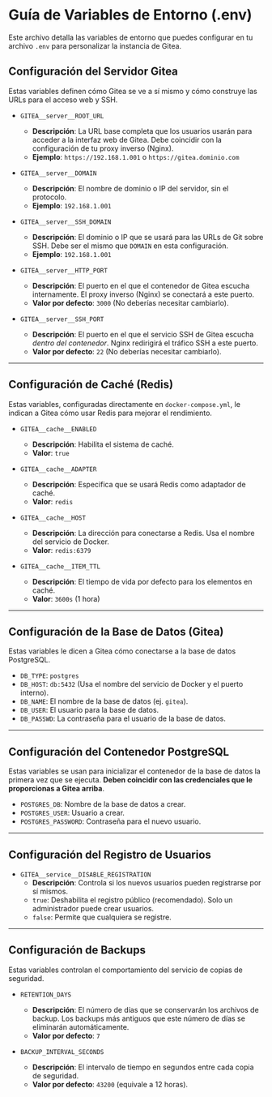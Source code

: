 # Guía de Variables de Entorno (.env)

Este archivo detalla las variables de entorno que puedes configurar en tu archivo `.env` para personalizar la instancia de Gitea.

## Configuración del Servidor Gitea

Estas variables definen cómo Gitea se ve a sí mismo y cómo construye las URLs para el acceso web y SSH.

- `GITEA__server__ROOT_URL`

  - **Descripción**: La URL base completa que los usuarios usarán para acceder a la interfaz web de Gitea. Debe coincidir con la configuración de tu proxy inverso (Nginx).
  - **Ejemplo**: `https://192.168.1.001` o `https://gitea.dominio.com`

- `GITEA__server__DOMAIN`

  - **Descripción**: El nombre de dominio o IP del servidor, sin el protocolo.
  - **Ejemplo**: `192.168.1.001`

- `GITEA__server__SSH_DOMAIN`

  - **Descripción**: El dominio o IP que se usará para las URLs de Git sobre SSH. Debe ser el mismo que `DOMAIN` en esta configuración.
  - **Ejemplo**: `192.168.1.001`

- `GITEA__server__HTTP_PORT`

  - **Descripción**: El puerto en el que el contenedor de Gitea escucha internamente. El proxy inverso (Nginx) se conectará a este puerto.
  - **Valor por defecto**: `3000` (No deberías necesitar cambiarlo).

- `GITEA__server__SSH_PORT`
  - **Descripción**: El puerto en el que el servicio SSH de Gitea escucha _dentro del contenedor_. Nginx redirigirá el tráfico SSH a este puerto.
  - **Valor por defecto**: `22` (No deberías necesitar cambiarlo).

---

## Configuración de Caché (Redis)

Estas variables, configuradas directamente en `docker-compose.yml`, le indican a Gitea cómo usar Redis para mejorar el rendimiento.

- `GITEA__cache__ENABLED`

  - **Descripción**: Habilita el sistema de caché.
  - **Valor**: `true`

- `GITEA__cache__ADAPTER`

  - **Descripción**: Especifica que se usará Redis como adaptador de caché.
  - **Valor**: `redis`

- `GITEA__cache__HOST`

  - **Descripción**: La dirección para conectarse a Redis. Usa el nombre del servicio de Docker.
  - **Valor**: `redis:6379`

- `GITEA__cache__ITEM_TTL`
  - **Descripción**: El tiempo de vida por defecto para los elementos en caché.
  - **Valor**: `3600s` (1 hora)

---

## Configuración de la Base de Datos (Gitea)

Estas variables le dicen a Gitea cómo conectarse a la base de datos PostgreSQL.

- `DB_TYPE`: `postgres`
- `DB_HOST`: `db:5432` (Usa el nombre del servicio de Docker y el puerto interno).
- `DB_NAME`: El nombre de la base de datos (ej. `gitea`).
- `DB_USER`: El usuario para la base de datos.
- `DB_PASSWD`: La contraseña para el usuario de la base de datos.

---

## Configuración del Contenedor PostgreSQL

Estas variables se usan para inicializar el contenedor de la base de datos la primera vez que se ejecuta. **Deben coincidir con las credenciales que le proporcionas a Gitea arriba**.

- `POSTGRES_DB`: Nombre de la base de datos a crear.
- `POSTGRES_USER`: Usuario a crear.
- `POSTGRES_PASSWORD`: Contraseña para el nuevo usuario.

---

## Configuración del Registro de Usuarios

- `GITEA__service__DISABLE_REGISTRATION`
  - **Descripción**: Controla si los nuevos usuarios pueden registrarse por sí mismos.
  - `true`: Deshabilita el registro público (recomendado). Solo un administrador puede crear usuarios.
  - `false`: Permite que cualquiera se registre.

---

## Configuración de Backups

Estas variables controlan el comportamiento del servicio de copias de seguridad.

- `RETENTION_DAYS`

  - **Descripción**: El número de días que se conservarán los archivos de backup. Los backups más antiguos que este número de días se eliminarán automáticamente.
  - **Valor por defecto**: `7`

- `BACKUP_INTERVAL_SECONDS`
  - **Descripción**: El intervalo de tiempo en segundos entre cada copia de seguridad.
  - **Valor por defecto**: `43200` (equivale a 12 horas).
